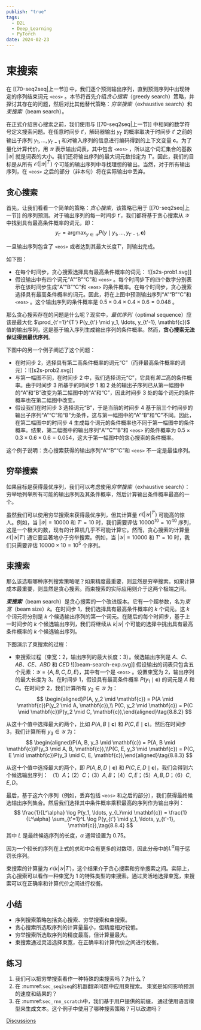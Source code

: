```yaml
---
publish: "true"
tags:
  - D2L
  - Deep_Learning
  - PyTorch
date: 2024-02-23
---
```

# 束搜索

在 [[70-seq2seq|上一节]] 中，我们逐个预测输出序列，直到预测序列中出现特定的序列结束词元 `<eos>` 。本节将首先介绍*贪心搜索*（greedy search）策略，并探讨其存在的问题，然后对比其他替代策略：*穷举搜索*（exhaustive search）和*束搜索*（beam search）。

在正式介绍贪心搜索之前，我们使用与 [[70-seq2seq|上一节]] 中相同的数学符号定义搜索问题。在任意时间步 $t'$，解码器输出 $y_{t'}$ 的概率取决于时间步 $t'$ 之前的输出子序列 $y_1, \ldots, y_{t'-1}$ 和对输入序列的信息进行编码得到的上下文变量 $\mathbf{c}$。为了量化计算代价，用 $\mathcal{Y}$ 表示输出词表，其中包含 `<eos>` ，所以这个词汇集合的基数 $\left|\mathcal{Y}\right|$ 就是词表的大小。我们还将输出序列的最大词元数指定为 $T'$。因此，我们的目标是从所有 $\mathcal{O}(\left|\mathcal{Y}\right|^{T'})$ 个可能的输出序列中寻找理想的输出。当然，对于所有输出序列，在 `<eos>` 之后的部分（非本句）将在实际输出中丢弃。

## 贪心搜索

首先，让我们看看一个简单的策略：*贪心搜索*，该策略已用于 [[70-seq2seq|上一节]] 的序列预测。对于输出序列的每一时间步 $t'$，我们都将基于贪心搜索从 $\mathcal{Y}$ 中找到具有最高条件概率的词元，即：
$$
y_{t'} = \operatorname*{argmax}_{y \in \mathcal{Y}} P(y \mid y_1, \ldots, y_{t'-1}, \mathbf{c})\tag{8.8.1}
$$

一旦输出序列包含了 `<eos>` 或者达到其最大长度$T'$，则输出完成。

如下图：
- 在每个时间步，贪心搜索选择具有最高条件概率的词元： ![[s2s-prob1.svg]]
- 假设输出中有四个词元“A”“B”“C”和 `<eos>` 。每个时间步下的四个数字分别表示在该时间步生成“A”“B”“C”和 `<eos>` 的条件概率。在每个时间步，贪心搜索选择具有最高条件概率的词元。因此，将在上图中预测输出序列“A”“B”“C”和 `<eos>` 。这个输出序列的条件概率是 $0.5\times0.4\times0.4\times0.6 = 0.048$ 。

那么贪心搜索存在的问题是什么呢？现实中，*最优序列*（optimal sequence）应该是最大化 $\prod_{t'=1}^{T'} P(y_{t'} \mid y_1, \ldots, y_{t'-1}, \mathbf{c})$ 值的输出序列，这是基于输入序列生成输出序列的条件概率。然而，**贪心搜索无法保证得到最优序列**。

下图中的另一个例子阐述了这个问题：
- 在时间步 2，选择具有第二高条件概率的词元“C”（而非最高条件概率的词元）：![[s2s-prob2.svg]]
- 与第一幅图不同，在时间步 $2$ 中，我们选择词元“C”，它具有*第二*高的条件概率。由于时间步 $3$ 所基于的时间步 $1$ 和 $2$ 处的输出子序列已从第一幅图中的“A”和“B”改变为第二幅图中的“A”和“C”，因此时间步 $3$ 处的每个词元的条件概率也在第二幅图中改变。
- 假设我们在时间步 $3$ 选择词元“B”，于是当前的时间步 $4$ 基于前三个时间步的输出子序列“A”“C”和“B”为条件，这与第一幅图中的“A”“B”和“C”不同。因此，在第二幅图中的时间步 $4$ 生成每个词元的条件概率也不同于第一幅图中的条件概率。结果，第二幅图中的输出序列“A”“C”“B”和 `<eos>` 的条件概率为 $0.5\times0.3 \times0.6\times0.6=0.054$，这大于第一幅图中的贪心搜索的条件概率。

这个例子说明：贪心搜索获得的输出序列“A”“B”“C”和 `<eos>` 不一定是最佳序列。

## 穷举搜索

如果目标是获得最优序列，我们可以考虑使用*穷举搜索*（exhaustive search）：穷举地列举所有可能的输出序列及其条件概率，然后计算输出条件概率最高的一个。

虽然我们可以使用穷举搜索来获得最优序列，但其计算量 $\mathcal{O}(\left|\mathcal{Y}\right|^{T'})$ 可能高的惊人。例如，当 $|\mathcal{Y}|=10000$ 和 $T'=10$ 时，我们需要评估 $10000^{10} = 10^{40}$ 序列，这是一个极大的数，现有的计算机几乎不可能计算它。然而，贪心搜索的计算量 $\mathcal{O}(\left|\mathcal{Y}\right|T')$ 通它要显著地小于穷举搜索。例如，当 $|\mathcal{Y}|=10000$ 和 $T'=10$ 时，我们只需要评估 $10000\times10=10^5$ 个序列。

## 束搜索

那么该选取哪种序列搜索策略呢？如果精度最重要，则显然是穷举搜索。如果计算成本最重要，则显然是贪心搜索。而束搜索的实际应用则介于这两个极端之间。

***束搜索***（beam search）是贪心搜索的一个改进版本。它有一个超参数，名为*束宽*（beam size）$k$。在时间步 $1$，我们选择具有最高条件概率的 $k$ 个词元。这 $k$ 个词元将分别是 $k$ 个候选输出序列的第一个词元。在随后的每个时间步，基于上一时间步的 $k$ 个候选输出序列，我们将继续从 $k\left|\mathcal{Y}\right|$ 个可能的选择中挑出具有最高条件概率的 $k$ 个候选输出序列。

下图演示了束搜索的过程：
- 束搜索过程（束宽：2，输出序列的最大长度：3）。候选输出序列是 $A$、$C$、$AB$、$CE$、$ABD$ 和 $CED$ ![[beam-search-exp.svg]]
假设输出的词表只包含五个元素：$\mathcal{Y} = \{A, B, C, D, E\}$，其中有一个是 `<eos>` 。设置束宽为 $2$，输出序列的最大长度为 $3$。在时间步 $1$，假设具有最高条件概率 $P(y_1 \mid \mathbf{c})$ 的词元是 $A$ 和 $C$。在时间步 $2$，我们计算所有 $y_2 \in \mathcal{Y}$ 为：
$$
\begin{aligned}P(A, y_2 \mid \mathbf{c}) = P(A \mid \mathbf{c})P(y_2 \mid A, \mathbf{c}),\\ P(C, y_2 \mid \mathbf{c}) = P(C \mid \mathbf{c})P(y_2 \mid C, \mathbf{c}),\end{aligned}\tag{8.8.2}
$$

从这十个值中选择最大的两个，比如 $P(A, B \mid \mathbf{c})$ 和 $P(C, E \mid \mathbf{c})$。然后在时间步 $3$，我们计算所有 $y_3 \in \mathcal{Y}$ 为：
$$
\begin{aligned}P(A, B, y_3 \mid \mathbf{c}) = P(A, B \mid \mathbf{c})P(y_3 \mid A, B, \mathbf{c}),\\P(C, E, y_3 \mid \mathbf{c}) = P(C, E \mid \mathbf{c})P(y_3 \mid C, E, \mathbf{c}),\end{aligned}\tag{8.8.3}
$$

从这十个值中选择最大的两个，即 $P(A, B, D \mid \mathbf{c})$ 和 $P(C, E, D \mid  \mathbf{c})$，我们会得到六个候选输出序列：
（1）$A$；（2）$C$；（3）$A,B$；（4）$C,E$；（5）$A,B,D$；（6）$C,E,D$。

最后，基于这六个序列（例如，丢弃包括 `<eos>` 和之后的部分），我们获得最终候选输出序列集合。然后我们选择其中条件概率乘积最高的序列作为输出序列：
$$
\frac{1}{L^\alpha} \log P(y_1, \ldots, y_{L}\mid \mathbf{c}) = \frac{1}{L^\alpha} \sum_{t'=1}^L \log P(y_{t'} \mid y_1, \ldots, y_{t'-1}, \mathbf{c}),\tag{8.8.4}
$$
其中 $L$ 是最终候选序列的长度，$\alpha$ 通常设置为 $0.75$。

因为一个较长的序列在上式的求和中会有更多的对数项，因此分母中的$L^\alpha$用于惩罚长序列。

束搜索的计算量为 $\mathcal{O}(k\left|\mathcal{Y}\right|T')$，这个结果介于贪心搜索和穷举搜索之间。实际上，贪心搜索可以看作一种束宽为 $1$ 的特殊类型的束搜索。通过灵活地选择束宽，束搜索可以在正确率和计算代价之间进行权衡。

## 小结

* 序列搜索策略包括贪心搜索、穷举搜索和束搜索。
* 贪心搜索所选取序列的计算量最小，但精度相对较低。
* 穷举搜索所选取序列的精度最高，但计算量最大。
* 束搜索通过灵活选择束宽，在正确率和计算代价之间进行权衡。

## 练习

1. 我们可以把穷举搜索看作一种特殊的束搜索吗？为什么？
1. 在 :numref:`sec_seq2seq`的机器翻译问题中应用束搜索。
   束宽是如何影响预测的速度和结果的？
1. 在 :numref:`sec_rnn_scratch`中，我们基于用户提供的前缀，
   通过使用语言模型来生成文本。这个例子中使用了哪种搜索策略？可以改进吗？

[Discussions](https://discuss.d2l.ai/t/5768)
